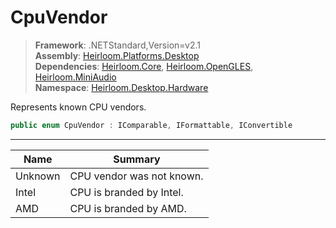 # CpuVendor

> **Framework**: .NETStandard,Version=v2.1  
> **Assembly**: [Heirloom.Platforms.Desktop][0]  
> **Dependencies**: [Heirloom.Core][1], [Heirloom.OpenGLES][2], [Heirloom.MiniAudio][3]  
> **Namespace**: [Heirloom.Desktop.Hardware][0]  

Represents known CPU vendors.

```cs
public enum CpuVendor : IComparable, IFormattable, IConvertible
```

--------------------------------------------------------------------------------

| Name    | Summary                   |
|---------|---------------------------|
| Unknown | CPU vendor was not known. |
| Intel   | CPU is branded by Intel.  |
| AMD     | CPU is branded by AMD.    |

[0]: ../Heirloom.Platforms.Desktop.md
[1]: ../Heirloom.Core.md
[2]: ../Heirloom.OpenGLES.md
[3]: ../Heirloom.MiniAudio.md
